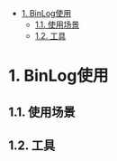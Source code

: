 

<!-- TOC -->

- [1. BinLog使用](#1-binlog使用)
    - [1.1. 使用场景](#11-使用场景)
    - [1.2. 工具](#12-工具)

<!-- /TOC -->


# 1. BinLog使用
<!-- 
MySQL 的 Binlog 日志处理工具(Canal，Maxwell，Databus，DTS)对比 
https://mp.weixin.qq.com/s/zuJyYOgJrfydTasIATuijA
MySQL binlog原来可以这样用？
https://mp.weixin.qq.com/s/fb7H5Ol6T6SvZTukVD1UGg
大厂如何基于binlog解决多机房同步mysql数据(二)？ 
https://mp.weixin.qq.com/s/d6cjgj8rxqKTw9AkKkpG9A
实时监视同步数据库变更，这个框架真的很可以 
https://mp.weixin.qq.com/s/RbICmCM9REIoDFEZP28fGA

-->


## 1.1. 使用场景


## 1.2. 工具



